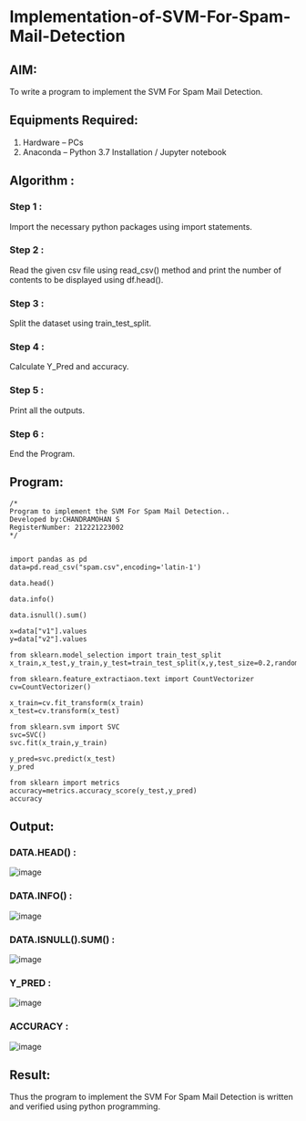 # Implementation-of-SVM-For-Spam-Mail-Detection

## AIM:
To write a program to implement the SVM For Spam Mail Detection.

## Equipments Required:
1. Hardware – PCs
2. Anaconda – Python 3.7 Installation / Jupyter notebook

## Algorithm :

### Step 1 :

Import the necessary python packages using import statements.

### Step 2 :

Read the given csv file using read_csv() method and print the number of contents to be displayed using df.head().

### Step 3 :

Split the dataset using train_test_split.

### Step 4 :

Calculate Y_Pred and accuracy.

### Step 5 :

Print all the outputs.

### Step 6 :

End the Program.

## Program:
```
/*
Program to implement the SVM For Spam Mail Detection..
Developed by:CHANDRAMOHAN S
RegisterNumber: 212221223002 
*/


import pandas as pd
data=pd.read_csv("spam.csv",encoding='latin-1')

data.head()

data.info()

data.isnull().sum()

x=data["v1"].values
y=data["v2"].values

from sklearn.model_selection import train_test_split
x_train,x_test,y_train,y_test=train_test_split(x,y,test_size=0.2,random_state=0)

from sklearn.feature_extractiaon.text import CountVectorizer
cv=CountVectorizer()

x_train=cv.fit_transform(x_train)
x_test=cv.transform(x_test)

from sklearn.svm import SVC
svc=SVC()
svc.fit(x_train,y_train)

y_pred=svc.predict(x_test)
y_pred

from sklearn import metrics
accuracy=metrics.accuracy_score(y_test,y_pred)
accuracy

```
## Output:
### DATA.HEAD() :

![image](https://github.com/Yogabharathi3/Implementation-of-SVM-For-Spam-Mail-Detection/assets/118899387/8bed8939-43b6-4339-9c17-4964476c0e0b)

### DATA.INFO() :

![image](https://github.com/Yogabharathi3/Implementation-of-SVM-For-Spam-Mail-Detection/assets/118899387/9a34b7de-d200-4005-a293-25f23c28081b)


### DATA.ISNULL().SUM() :
![image](https://github.com/Yogabharathi3/Implementation-of-SVM-For-Spam-Mail-Detection/assets/118899387/20767971-8741-44c2-ae17-a5bdfbbe265c)

### Y_PRED :
![image](https://github.com/Yogabharathi3/Implementation-of-SVM-For-Spam-Mail-Detection/assets/118899387/d7269074-efb3-4642-b257-4b0e99d2161b)

### ACCURACY :
![image](https://github.com/Yogabharathi3/Implementation-of-SVM-For-Spam-Mail-Detection/assets/118899387/9d02aba9-278c-41f4-9584-defe906941c2)

## Result:
Thus the program to implement the SVM For Spam Mail Detection is written and verified using python programming.
